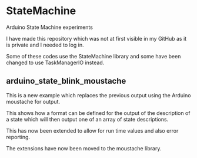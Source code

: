 # StateMachine
 Arduino State Machine experiments

I have made this repository which was not at first visible in my GitHub as it is private and I needed to log in.

Some of these codes use the StateMachine library and some have been changed to use TaskManagerIO instead.

## arduino_state_blink_moustache

This is a new example which replaces the previous output using the Arduino moustache for output.

This shows how a format can be defined for the output of the description of a state which will then output one of an array of state descriptions.

This has now been extended to allow for run time values and also error reporting.

The extensions have now been moved to the moustache library.
